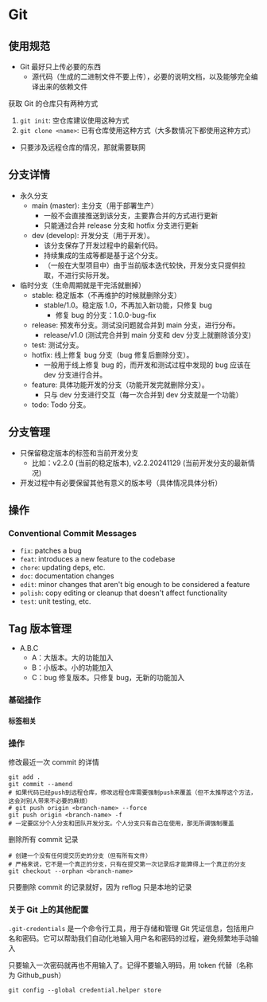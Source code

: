 # Git

## 使用规范

- Git 最好只上传必要的东西
  - 源代码（生成的二进制文件不要上传），必要的说明文档，以及能够完全编译出来的依赖文件

获取 Git 的仓库只有两种方式

1. `git init`: 空仓库建议使用这种方式
2. `git clone <name>`: 已有仓库使用这种方式（大多数情况下都使用这种方式）

- 只要涉及远程仓库的情况，那就需要联网

## 分支详情

- 永久分支
  - main (master): 主分支（用于部署生产）
    - 一般不会直接推送到该分支，主要靠合并的方式进行更新
    - 只能通过合并 release 分支和 hotfix 分支进行更新
  - dev (develop): 开发分支（用于开发）。
    - 该分支保存了开发过程中的最新代码。
    - 持续集成的生成等都是基于这个分支。
    - （一般在大型项目中）由于当前版本迭代较快，开发分支只提供拉取，不进行实际开发。
- 临时分支（生命周期就是干完活就删掉）
  - stable: 稳定版本（不再维护的时候就删除分支）
    - stable/1.0。稳定版 1.0，不再加入新功能，只修复 bug
      - 修复 bug 的分支：1.0.0-bug-fix
  - release: 预发布分支。测试没问题就合并到 main 分支，进行分布。
    - release/v1.0 (测试完合并到 main 分支和 dev 分支上就删除该分支)
  - test: 测试分支。
  - hotfix: 线上修复 bug 分支（bug 修复后删除分支）。
    - 一般用于线上修复 bug 的，而开发和测试过程中发现的 bug 应该在 dev 分支进行合并。
  - feature: 具体功能开发的分支（功能开发完就删除分支）。
    - 只与 dev 分支进行交互（每一次合并到 dev 分支就是一个功能）
  - todo: Todo 分支。

## 分支管理

- 只保留稳定版本的标签和当前开发分支
  - 比如：v2.2.0 (当前的稳定版本), v2.2.20241129 (当前开发分支的最新情况)
- 开发过程中有必要保留其他有意义的版本号（具体情况具体分析）

## 操作

### Conventional Commit Messages

- `fix`: patches a bug
- `feat`: introduces a new feature to the codebase
- `chore`: updating deps, etc.
- `doc`: documentation changes
- `edit`: minor changes that aren't big enough to be considered a feature
- `polish`: copy editing or cleanup that doesn't affect functionality
- `test`: unit testing, etc.

## Tag 版本管理

- A.B.C
  - A：大版本。大的功能加入
  - B：小版本。小的功能加入
  - C：bug 修复版本。只修复 bug，无新的功能加入

### 基础操作

#### 标签相关

### 操作

修改最近一次 commit 的详情

```shell
git add .
git commit --amend
# 如果代码已经push到远程仓库，修改远程仓库需要强制push来覆盖（但不太推荐这个方法，这会对别人带来不必要的麻烦）
# git push origin <branch-name> --force
git push origin <branch-name> -f
# 一定要区分个人分支和团队开发分支。个人分支只有自己在使用，那无所谓强制覆盖
```

删除所有 commit 记录

```shell
# 创建一个没有任何提交历史的分支（但有所有文件）
# 严格来说，它不是一个真正的分支，只有在提交第一次记录后才能算得上一个真正的分支
git checkout --orphan <branch-name>
```

只要删除 commit 的记录就好，因为 reflog 只是本地的记录

### 关于 Git 上的其他配置

`.git-credentials` 是一个命令行工具，用于存储和管理 Git 凭证信息，包括用户名和密码。它可以帮助我们自动化地输入用户名和密码的过程，避免频繁地手动输入

只要输入一次密码就再也不用输入了。记得不要输入明码，用 token 代替（名称为 Github_push）

```shell
git config --global credential.helper store
```
